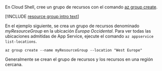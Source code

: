 En Cloud Shell, cree un grupo de recursos con el comando [az group create](/cli/azure/group?view=azure-cli-latest#az_group_create).

[!INCLUDE [resource group intro text](resource-group.md)]

En el ejemplo siguiente, se crea un grupo de recursos denominado *myResourceGroup* en la ubicación *Europa Occidental*. Para ver todas las ubicaciones admitidas de App Service, ejecute el comando `az appservice list-locations`.

```azurecli-interactive
az group create --name myResourceGroup --location "West Europe"
```

Generalmente se crean el grupo de recursos y los recursos en una región cercana. 
